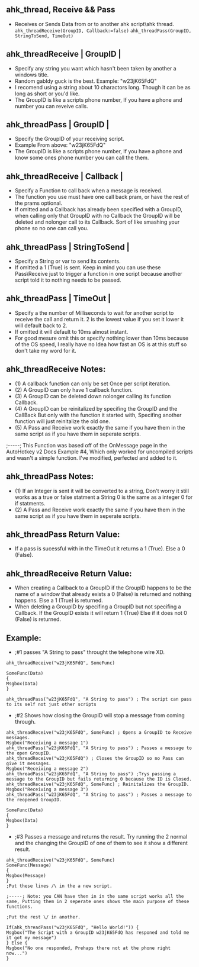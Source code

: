 ahk_thread, Receive && Pass
-
- Receives or Sends Data from or to another ahk script\ahk thread.
	`ahk_threadReceive(GroupID, Callback:=false)`
	`ahk_threadPass(GroupID, StringToSend, TimeOut)`
  

ahk_threadReceive  | GroupID |
-
- Specify any string you want which hasn't been taken by another a windows title.
- Random gabldy guck is the best. Example: "w23jK65FdQ"
- I recomend using a string about 10 charactors long. Though it can be as long as short or you'd like.
- The GroupID is like a scripts phone number, If you have a phone and number you can reveive calls.


ahk_threadPass  | GroupID |
-
- Specify the GroupID of your receiving script.
- Example From above: "w23jK65FdQ"
- The GroupID is like a scripts phone number, If you have a phone and know some ones phone number you can call the them.


ahk_threadReceive  | Callback |
-
- Specify a Function to call back when a message is received.
- The function you use must have one call back pram, or have the rest of the prams optional.
- If omitted and a Callback has already been specified with a GroupID, when calling only that GroupID with no Callback the GroupID will be deleted and nolonger call to its Callback. Sort of like smashing your phone so no one can call you.


ahk_threadPass  | StringToSend |
-
- Specify a String or var to send its contents.
- If omitted a 1 (True) is sent. Keep in mind you can use these Pass\Receive just to trigger a function in one script because another script told it to nothing needs to be passed.


ahk_threadPass  | TimeOut |
-
- Specify a the number of Milliseconds to wait for another script to receive the call and return it. 2 is the lowest value if you set it lower it will default back to 2.
- If omitted it will default to 10ms almost instant.
- For good mesure omit this or specify nothing lower than 10ms because of the OS speed, I really have no Idea how fast an OS is at this stuff so don't take my word for it.


ahk_threadReceive	Notes:
- 
- (1) A callback function can only be set Once per script iteration.
- (2) A GroupID can only have 1 callback function.
- (3) A GroupID can be deleted down nolonger calling its function Callback.
- (4) A GroupID can be reinitalized by specifing the GroupID and the CallBack But only with the function it started with, Specifing another function will just reinitalize the old one.
- (5) A Pass and Receive work exactly the same if you have them in the same script as if you have them in seperate scripts.

;-----; This Function was based off of the OnMessage page in the AutoHotkey v2 Docs Example #4, Which only worked for uncompiled scripts and wasn't a simple function. I've modified, perfected and added to it.

ahk_threadPass	Notes:
-
- (1) If an Integer is sent it will be converted to a string, Don't worry it still works as a true or false statment a String 0 is the same as a integer 0 for if statments.
- (2) A Pass and Receive work exactly the same if you have them in the same script as if you have them in seperate scripts.


ahk_threadPass	Return Value:
-
- If a pass is sucessful with in the TimeOut it returns a 1 (True). Else a 0 (False).


ahk_threadReceive	Return Value:
-
- When creating a Callback to a GroupID if the GroupID happens to be the name of a window that already exists a 0 (False) is returned and nothing happens. Else a 1 (True) is returned.
- When deleting a GroupID by specifing a GroupID but not specifing a Callback. If the GroupID exists it will return 1 (True) Else if it does not 0 (False) is returned.



Example:
-
- ;#1 passes "A String to pass" throught the telephone wire XD.

```
ahk_threadReceive("w23jK65FdQ", SomeFunc)

SomeFunc(Data)
{
Msgbox(Data)
}

ahk_threadPass("w23jK65FdQ", "A String to pass") ; The script can pass to its self not just other scripts
```


- ;#2 Shows how closing the GroupID will stop a message from coming through.

```
ahk_threadReceive("w23jK65FdQ", SomeFunc) ; Opens a GroupID to Receive messages.
Msgbox("Receiving a message 1")
ahk_threadPass("w23jK65FdQ", "A String to pass") ; Passes a message to the open GroupID.
ahk_threadReceive("w23jK65FdQ") ; Closes the GroupID so no Pass can give it messages.
Msgbox("Receiving a message 2") 
ahk_threadPass("w23jK65FdQ", "A String to pass") ;Trys passing a message to the GroupID but fails returning 0 because the ID is Closed.
ahk_threadReceive("w23jK65FdQ", SomeFunc) ; Reinitalizes the GroupID.
Msgbox("Receiving a message 3")
ahk_threadPass("w23jK65FdQ", "A String to pass") ; Passes a message to the reopened GroupID.

SomeFunc(Data)
{
Msgbox(Data)
}
```


- ;#3 Passes a message and returns the result. Try running the 2 normal and the changing the GroupID of one of them to see it show a different result.

```
ahk_threadReceive("w23jK65FdQ", SomeFunc)
SomeFunc(Message)
{
Msgbox(Message)
}
;Put these lines /\ in the a new script.

;-----; Note: you CAN have then in in the same script works all the same, Putting them in 2 seperate ones shows the main purpose of these functions.

;Put the rest \/ in another.

If(ahk_threadPass("w23jK65FdQ", "Hello World!")) {
Msgbox("The Script with a GroupID w23jK65FdQ has responed and told me it got my message")
} Else {
Msgbox("No one responded, Prehaps there not at the phone right now...")
}
```

